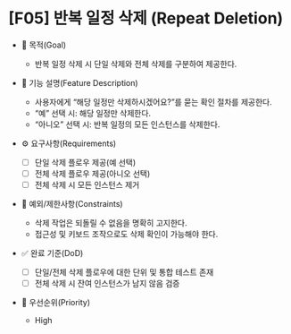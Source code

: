 # [F05] 반복 일정 삭제 (Repeat Deletion)

- 🎯 목적(Goal)

  - 반복 일정 삭제 시 단일 삭제와 전체 삭제를 구분하여 제공한다.

- 📘 기능 설명(Feature Description)

  - 사용자에게 “해당 일정만 삭제하시겠어요?”를 묻는 확인 절차를 제공한다.
  - “예” 선택 시: 해당 일정만 삭제한다.
  - “아니오” 선택 시: 반복 일정의 모든 인스턴스를 삭제한다.

- ⚙️ 요구사항(Requirements)

  - [ ] 단일 삭제 플로우 제공(예 선택)
  - [ ] 전체 삭제 플로우 제공(아니오 선택)
  - [ ] 전체 삭제 시 모든 인스턴스 제거

- 🧩 예외/제한사항(Constraints)

  - 삭제 작업은 되돌릴 수 없음을 명확히 고지한다.
  - 접근성 및 키보드 조작으로도 삭제 확인이 가능해야 한다.

- ✅ 완료 기준(DoD)

  - [ ] 단일/전체 삭제 플로우에 대한 단위 및 통합 테스트 존재
  - [ ] 전체 삭제 시 잔여 인스턴스가 남지 않음 검증

- 🧠 우선순위(Priority)
  - High
